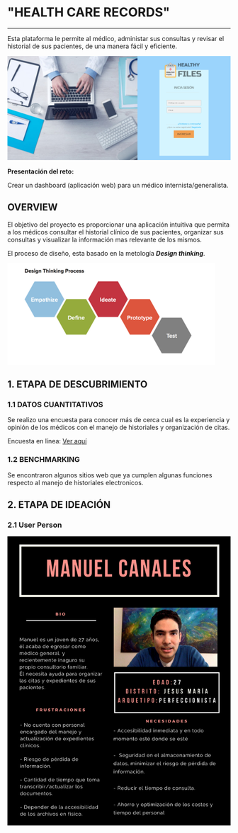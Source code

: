 # "HEALTH CARE RECORDS"
***
Esta plataforma le permite al médico, administar sus consultas y revisar el historial de sus pacientes, de una manera fácil y eficiente.

![dashboard](assets/images/welcome.PNG)

**Presentación del reto:**

Crear un dashboard (aplicación web) para un médico internista/generalista.

## OVERVIEW

El objetivo del proyecto es proporcionar una aplicación intuitiva que permita a los médicos consultar el historial clínico de sus pacientes, organizar sus consultas y visualizar la información mas relevante de los mismos.

El proceso de diseño, esta basado en la metología ***Design thinking***.

![img](assets/images/Design-Thinking-Graphic.png)

## 1. ETAPA DE DESCUBRIMIENTO
### 1.1 DATOS CUANTITATIVOS
Se realizo una encuesta para conocer  más de cerca cual es la experiencia y opinión de los médicos con el manejo de historiales y organización de citas.

Encuesta en línea:
[Ver aquí](https://goo.gl/forms/zjMvCLSVRTAsMq9J2)


### 1.2 BENCHMARKING

Se encontraron algunos sitios web que ya cumplen algunas funciones respecto al manejo de historiales electronicos.


## 2. ETAPA DE IDEACIÓN
### 2.1 User Person
![imagen](https://github.com/SteffAhv/health_care/blob/master/assets/images/user_persona.jpg?raw=true)





